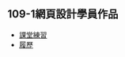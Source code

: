 ## 109-1網頁設計學員作品
* [課堂練習](http://ncutclass.web.intellicvorg.nctu.me/2020dev01/index.html)
* [履歷](http://ncutclass.web.intellicvorg.nctu.me/2020dev02/index.html)
